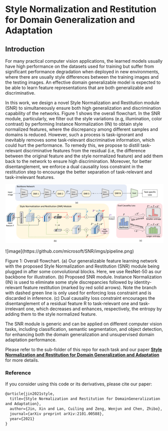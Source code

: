 # Style Normalization and Restitution for Domain Generalization and Adaptation

## Introduction

For many practical computer vision applications, the learned models usually have high performance on the datasets used for training but suffer from significant performance degradation when deployed in new environments, where there are usually style differences between the training images and the testing images. An effective domain generalizable model is expected to be able to learn feature representations that are both generalizable and discriminative. 

In this work, we design a novel Style Normalization and Restitution module (SNR) to simultaneously ensure both high generalization and discrimination capability of the networks.  Figure 1 shows the overall flowchart. In the SNR module, particularly, we filter out the style variations (e.g, illumination, color contrast) by performing Instance Normalization (IN) to obtain style normalized features, where the discrepancy among different samples and domains is reduced. However, such a process is task-ignorant and inevitably removes some task-relevant discriminative information, which could hurt the performance. To remedy this, we propose to distill task-relevant discriminative features from the residual (i.e, the difference between the original feature and the style normalized feature) and add them back to the network to ensure high discrimination. Moreover, for better disentanglement, we enforce a dual causality loss constraint in the restitution step to encourage the better separation of task-relevant and task-irrelevant features. 

<p align="center">
  <img src="imgs/pipeline.png" alt="pipeline" width="800">
</p>
![image](https://github.com/microsoft/SNR/imgs/pipeline.png)

Figure 1: Overall flowchart. (a) Our generalizable feature learning network with the proposed Style Normalization and Restitution (SNR) module being plugged in after some convolutional blocks. Here, we use ResNet-50 as our backbone for illustration. (b) Proposed SNR module. Instance Normalization (IN) is used to eliminate some style discrepancies followed by identity-relevant feature restitution (marked by red solid arrows). Note the branch with dashed green line is only used for enforcing loss constraint and is discarded in inference. (c) Dual causality loss constraint encourages the disentanglement of a residual feature R to task-relevant one and task-irrelevant one, which decreases and enhances, respectively, the entropy by adding them to the style normalized feature.

The SNR module is generic and can be applied on different computer vision tasks, including classification, semantic segmentation, and object detection, for enhancing both the domain generalization and unsupervised domain adaptation performance. 

Please refer to the sub-folder of this repo for each task and our paper [**Style Normalization and Restitution for Domain Generalization and Adaptation**](https://arxiv.org/pdf/2101.00588.pdf) for more details.

### Reference
If you consider using this code or its derivatives, please cite our paper:

```
@article{jin2021style,
  title={Style Normalization and Restitution for DomainGeneralization and Adaptation},
  author={Jin, Xin and Lan, Cuiling and Zeng, Wenjun and Chen, Zhibo},
  journal={arXiv preprint arXiv:2101.00588},
  year={2021}
}
```
